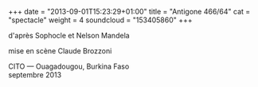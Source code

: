 +++
date = "2013-09-01T15:23:29+01:00"
title = "Antigone 466/64"
cat = "spectacle"
weight = 4
soundcloud = "153405860"
+++

d'après Sophocle et Nelson Mandela

mise en scène Claude Brozzoni

CITO — Ouagadougou, Burkina Faso<br>
septembre 2013
